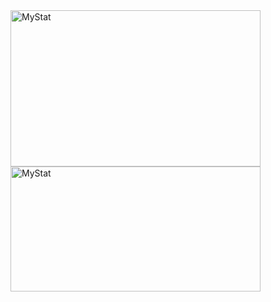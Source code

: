 <img width="400em" height="250em" align="left" alt="MyStat" src="https://github-readme-stats.vercel.app/api?username=Andreyneumyvannyi&show_icons=true&theme=blueberry">
<img width="400em" height="200em" align="rigth" alt="MyStat" src="https://github-readme-stats.vercel.app/api/top-langs/?username=Andreyneumyvannyi&layout=compact">
